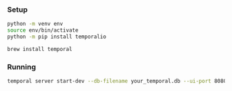 

### Setup
```bash
python -m venv env
source env/bin/activate
python -m pip install temporalio

brew install temporal
```

### Running 
```bash 
temporal server start-dev --db-filename your_temporal.db --ui-port 8080
```
